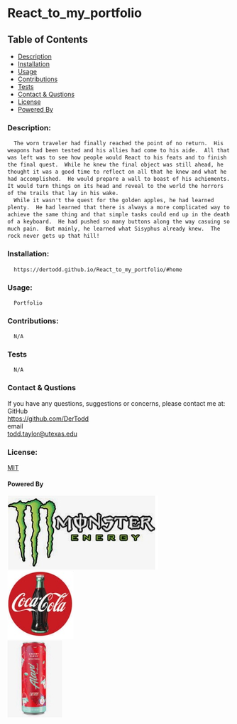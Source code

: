 # React_to_my_portfolio

  ## Table of Contents
  * [Description](#descrip)
  * [Installation](#install)
  * [Usage](#usage)
  * [Contributions](#contri)
  * [Tests](#tests)
  * [Contact & Qustions](#contact)
  * [License](#license)
  * [Powered By](#powered-by)
  <a name='descrip'></a>
  ### Description:
      The worn traveler had finally reached the point of no return.  His weapons had been tested and his allies had come to his aide.  All that was left was to see how people would React to his feats and to finish the final quest.  While he knew the final object was still ahead, he thought it was a good time to reflect on all that he knew and what he had accomplished.  He would prepare a wall to boast of his achiements.  It would turn things on its head and reveal to the world the horrors of the trails that lay in his wake.
      While it wasn't the quest for the golden apples, he had learned plenty.  He had learned that there is always a more complicated way to achieve the same thing and that simple tasks could end up in the death of a keyboard.  He had pushed so many buttons along the way casuing so much pain.  But mainly, he learned what Sisyphus already knew.  The rock never gets up that hill!

  <a name='install'></a>
  ### Installation:
      https://dertodd.github.io/React_to_my_portfolio/#home

  <a name='usage'></a>
  ### Usage: 
      Portfolio

  <a name='contri'></a>
  ### Contributions:
      N/A

  <a name='tests'></a>
  ### Tests
      N/A

  <a name='contact'></a>
  ### Contact & Qustions
  If you have any questions, suggestions or concerns, please contact me at:  
  GitHub  
  https://github.com/DerTodd  
  email  
      todd.taylor@utexas.edu  

  <a name='licnese'></a>
  ### License:
  [MIT](https://opensource.org/licenses/MIT)

  <a name='powered-by'></a>
  #### Powered By
  ![Monster](./assets/images/monster.jpg)  
  ![Coke](./assets/images/coke.jpg)  
  ![Alani Nu](./assets/images/alani_nu.jpg) 
